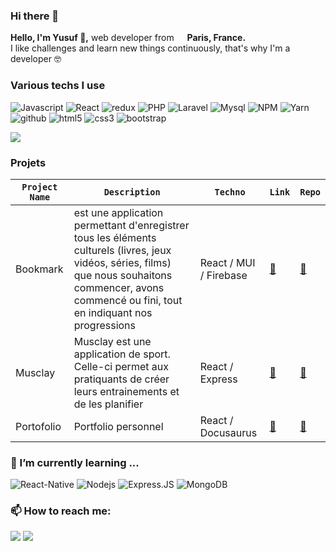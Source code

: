 <h3> Hi there 👋 </h3>
<p>
  <strong>Hello, I'm Yusuf 🐺,</strong> web developer from <img src="https://cdn-icons-png.flaticon.com/512/197/197560.png" width="13"/> <strong>Paris, France.</strong> <br />
  I like challenges and learn new things continuously, that's why I'm a developer 🤓
  
</p>
<h3>Various techs I use</h3>
<p>  
  <img alt="Javascript" src="https://img.shields.io/badge/JavaScript-F7DF1E?style=for-the-badge&logo=javascript&logoColor=black" />
  <img alt="React" src="https://img.shields.io/badge/React-20232A?style=for-the-badge&logo=react&logoColor=61DAFB" />
  <img alt="redux" src="https://img.shields.io/badge/Redux-593D88?style=for-the-badge&logo=redux&logoColor=white" />
  <img alt="PHP" src="https://img.shields.io/badge/PHP-777BB4?style=for-the-badge&logo=php&logoColor=white" />
  <img alt="Laravel" src="https://img.shields.io/badge/Laravel-FFFFFF?style=for-the-badge&logo=laravel&logoColor=red" />
  <img alt="Mysql" src="https://img.shields.io/badge/MySQL-005C84?style=for-the-badge&logo=mysql&logoColor=white" />
  <img alt="NPM" src="https://img.shields.io/badge/NPM-FF0000?style=for-the-badge&logo=npm&logoColor=white" />
  <img alt="Yarn" src="https://img.shields.io/badge/Yarn-1572B6?style=for-the-badge&logo=yarn&logoColor=white" />
  <img alt="github" src="https://img.shields.io/badge/GitHub-100000?style=for-the-badge&logo=github&logoColor=white" />
  <img alt="html5" src="https://img.shields.io/badge/HTML5-E34F26?style=for-the-badge&logo=html5&logoColor=white" />
  <img alt="css3" src="https://img.shields.io/badge/CSS3-1572B6?style=for-the-badge&logo=css3&logoColor=white" />
  <img alt="bootstrap" src="https://img.shields.io/badge/Bootstrap-563D7C?style=for-the-badge&logo=bootstrap&logoColor=white" />
 </p>
 
 <img src="https://github-readme-stats.vercel.app/api/top-langs/?username=Yusuf-Demiryurek&theme=blue-green" />

<h3>Projets</h3>

| `Project Name`    | `Description` | `Techno`     | `Link` | `Repo` |
|-------------------|---------------|--------------|--------|--------|
| Bookmark | est une application permettant d'enregistrer tous les éléments culturels (livres, jeux vidéos, séries, films) que nous souhaitons commencer, avons commencé ou fini, tout en indiquant nos progressions | React / MUI / Firebase | <a target="_blank" href="https://bookmark-yd.web.app/">🔗</a> | <a target="_blank" href="https://github.com/Yusuf-Demiryurek/bookmark">🔗</a> |
| Musclay            |  Musclay est une application de sport. Celle-ci permet aux pratiquants de créer leurs entrainements et de les planifier | React / Express  | <a target="_blank" href="">🔗</a> | <a target="_blank" href="https://github.com/O-clock-De-Vinci/projet-musclay-front">🔗</a> |
| Portofolio            |  Portfolio personnel | React / Docusaurus | <a target="_blank" href="https://Yusuf-Demiryurek.github.io">🔗</a> | <a target="_blank" href="https://github.com/Yusuf-Demiryurek/Yusuf-Demiryurek">🔗</a> |


<h3>🌱 I’m currently learning ...</h3>

 <img alt="React-Native" src="https://img.shields.io/badge/React_Native-20232A?style=for-the-badge&logo=react&logoColor=61DAFB" />
 <img alt="Nodejs" src="https://img.shields.io/badge/Node.js-43853D?style=for-the-badge&logo=node.js&logoColor=white" />
 <img alt="Express.JS" src="https://img.shields.io/badge/Express.js-AAAAAA?style=for-the-badge&logo=express&logoColor=black" />
 <img alt="MongoDB" src="https://img.shields.io/badge/MongoDB-13aa52?style=for-the-badge&logo=mongodb&logoColor=white" />

<h3>📫 How to reach me:</h3>
<a href='https://www.linkedin.com/in/yusufde/'><img src='https://img.shields.io/badge/LinkedIn-0077B5?style=for-the-badge&logo=linkedin&logoColor=white' /></a>
<a href='mailto:demir.yf@gmail.com'><img src='https://img.shields.io/badge/Gmail-D14836?style=for-the-badge&logo=gmail&logoColor=white' /></a>
